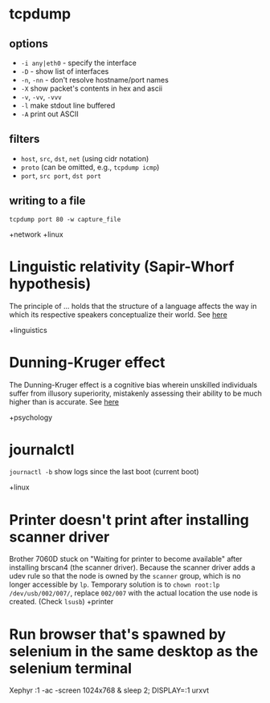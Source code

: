 tcpdump
=======

## options

* `-i any|eth0` - specify the interface
* `-D` - show list of interfaces
* `-n`, `-nn` - don't resolve hostname/port names
* `-X` show packet's contents in hex and ascii
* `-v`, `-vv`, `-vvv`
* `-l` make stdout line buffered
* `-A` print out ASCII

## filters

* `host`, `src`, `dst`, `net` (using cidr notation)
* `proto` (can be omitted, e.g., `tcpdump icmp`)
* `port`, `src port`, `dst port`

## writing to a file

`tcpdump port 80 -w capture_file`

+network +linux


Linguistic relativity (Sapir-Whorf hypothesis)
==============================================

The principle of ... holds that the structure of a language affects the way in which its respective speakers conceptualize their world. See [here](http://en.wikipedia.org/wiki/Linguistic_relativity)

+linguistics


Dunning-Kruger effect
=====================

The Dunning-Kruger effect is a cognitive bias wherein unskilled individuals suffer from illusory superiority, mistakenly assessing their ability to be much higher than is accurate. See [here](http://en.wikipedia.org/wiki/Dunning%E2%80%93Kruger_effect)

+psychology

journalctl
==========

`journactl -b` show logs since the last boot (current boot)

+linux

Printer doesn't print after installing scanner driver
=====================================================
Brother 7060D stuck on "Waiting for printer to become available" after installing brscan4 (the scanner driver).  Because the scanner driver adds a udev rule so that the node is owned by the `scanner` group, which is no longer accessible by `lp`.  Temporary solution is to `chown root:lp /dev/usb/002/007/`, replace `002/007` with the actual location the use node is created. (Check `lsusb`)
+printer

Run browser that's spawned by selenium in the same desktop as the selenium terminal
=================================================================================== 

Xephyr :1 -ac -screen 1024x768 & sleep 2; DISPLAY=:1 urxvt
